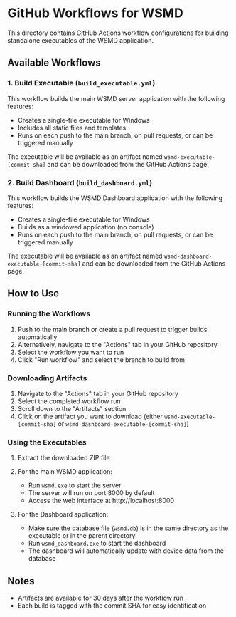 # GitHub Workflows for WSMD

This directory contains GitHub Actions workflow configurations for building standalone executables of the WSMD application.

## Available Workflows

### 1. Build Executable (`build_executable.yml`)

This workflow builds the main WSMD server application with the following features:
- Creates a single-file executable for Windows
- Includes all static files and templates
- Runs on each push to the main branch, on pull requests, or can be triggered manually

The executable will be available as an artifact named `wsmd-executable-[commit-sha]` and can be downloaded from the GitHub Actions page.

### 2. Build Dashboard (`build_dashboard.yml`)

This workflow builds the WSMD Dashboard application with the following features:
- Creates a single-file executable for Windows
- Builds as a windowed application (no console)
- Runs on each push to the main branch, on pull requests, or can be triggered manually

The executable will be available as an artifact named `wsmd-dashboard-executable-[commit-sha]` and can be downloaded from the GitHub Actions page.

## How to Use

### Running the Workflows

1. Push to the main branch or create a pull request to trigger builds automatically
2. Alternatively, navigate to the "Actions" tab in your GitHub repository
3. Select the workflow you want to run
4. Click "Run workflow" and select the branch to build from

### Downloading Artifacts

1. Navigate to the "Actions" tab in your GitHub repository
2. Select the completed workflow run
3. Scroll down to the "Artifacts" section
4. Click on the artifact you want to download (either `wsmd-executable-[commit-sha]` or `wsmd-dashboard-executable-[commit-sha]`)

### Using the Executables

1. Extract the downloaded ZIP file
2. For the main WSMD application:
   - Run `wsmd.exe` to start the server
   - The server will run on port 8000 by default
   - Access the web interface at http://localhost:8000

3. For the Dashboard application:
   - Make sure the database file (`wsmd.db`) is in the same directory as the executable or in the parent directory
   - Run `wsmd_dashboard.exe` to start the dashboard
   - The dashboard will automatically update with device data from the database

## Notes

- Artifacts are available for 30 days after the workflow run
- Each build is tagged with the commit SHA for easy identification
